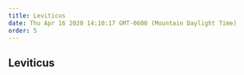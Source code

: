 ```yaml
---
title: Leviticus
date: Thu Apr 16 2020 14:10:17 GMT-0600 (Mountain Daylight Time)
order: 5
---
```


## Leviticus
